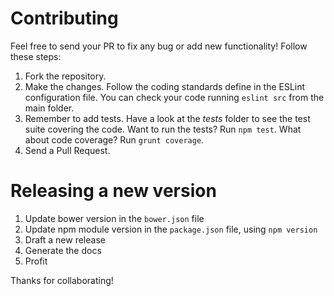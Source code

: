 Contributing
============

Feel free to send your PR to fix any bug or add new functionality!
Follow these steps:

1. Fork the repository.
2. Make the changes. Follow the coding standards define in the ESLint configuration
  file. You can check your code running `eslint src` from the main folder.
3. Remember to add tests. Have a look at the _tests_ folder to see the test
  suite covering the code. Want to run the tests? Run `npm test`. What about code coverage? Run `grunt coverage`.
4. Send a Pull Request.

Releasing a new version
=======================

1. Update bower version in the `bower.json` file
2. Update npm module version in the `package.json` file, using `npm version`
3. Draft a new release
4. Generate the docs
5. Profit

Thanks for collaborating!
